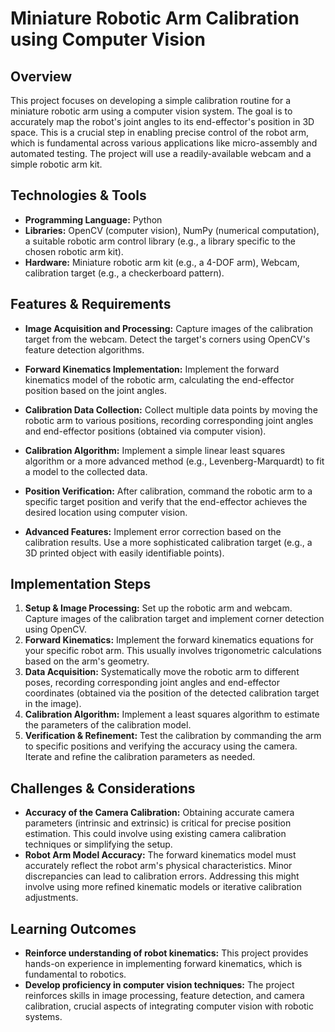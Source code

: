 #  Miniature Robotic Arm Calibration using Computer Vision

## Overview

This project focuses on developing a simple calibration routine for a miniature robotic arm using a computer vision system. The goal is to accurately map the robot's joint angles to its end-effector's position in 3D space.  This is a crucial step in enabling precise control of the robot arm, which is fundamental across various applications like micro-assembly and automated testing.  The project will use a readily-available webcam and a simple robotic arm kit.

## Technologies & Tools

* **Programming Language:** Python
* **Libraries:** OpenCV (computer vision), NumPy (numerical computation), a suitable robotic arm control library (e.g., a library specific to the chosen robotic arm kit).
* **Hardware:** Miniature robotic arm kit (e.g., a 4-DOF arm), Webcam, calibration target (e.g., a checkerboard pattern).


## Features & Requirements

- **Image Acquisition and Processing:** Capture images of the calibration target from the webcam. Detect the target's corners using OpenCV's feature detection algorithms.
- **Forward Kinematics Implementation:** Implement the forward kinematics model of the robotic arm, calculating the end-effector position based on the joint angles.
- **Calibration Data Collection:**  Collect multiple data points by moving the robotic arm to various positions, recording corresponding joint angles and end-effector positions (obtained via computer vision).
- **Calibration Algorithm:** Implement a simple linear least squares algorithm or a more advanced method (e.g., Levenberg-Marquardt) to fit a model to the collected data.
- **Position Verification:**  After calibration, command the robotic arm to a specific target position and verify that the end-effector achieves the desired location using computer vision.

- **Advanced Features:** Implement error correction based on the calibration results.  Use a more sophisticated calibration target (e.g., a 3D printed object with easily identifiable points).


## Implementation Steps

1. **Setup & Image Processing:** Set up the robotic arm and webcam. Capture images of the calibration target and implement corner detection using OpenCV.
2. **Forward Kinematics:** Implement the forward kinematics equations for your specific robot arm. This usually involves trigonometric calculations based on the arm's geometry.
3. **Data Acquisition:** Systematically move the robotic arm to different poses, recording corresponding joint angles and end-effector coordinates (obtained via the position of the detected calibration target in the image).
4. **Calibration Algorithm:** Implement a least squares algorithm to estimate the parameters of the calibration model.
5. **Verification & Refinement:** Test the calibration by commanding the arm to specific positions and verifying the accuracy using the camera. Iterate and refine the calibration parameters as needed.


## Challenges & Considerations

- **Accuracy of the Camera Calibration:** Obtaining accurate camera parameters (intrinsic and extrinsic) is critical for precise position estimation. This could involve using existing camera calibration techniques or simplifying the setup.
- **Robot Arm Model Accuracy:** The forward kinematics model must accurately reflect the robot arm's physical characteristics. Minor discrepancies can lead to calibration errors. Addressing this might involve using more refined kinematic models or iterative calibration adjustments.


## Learning Outcomes

- **Reinforce understanding of robot kinematics:** This project provides hands-on experience in implementing forward kinematics, which is fundamental to robotics.
- **Develop proficiency in computer vision techniques:**  The project reinforces skills in image processing, feature detection, and camera calibration, crucial aspects of integrating computer vision with robotic systems.

